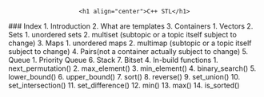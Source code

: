 <div align="center">
    
    <h1 align="center">C++ STL</h1>

</div>
### Index
1. Introduction
2. What are templates
3. Containers
    1. Vectors
    2. Sets
        1. unordered sets
        2. multiset (subtopic or a topic itself subject to change)
    3. Maps
        1. unordered maps
        2. multimap (subtopic or a topic itself subject to change)
    4. Pairs(not a container actually subject to change)
    5. Queue 
        1. Priority Queue
    6. Stack
    7. Bitset
4. In-build functions
    1. next_permutation()
    2. max_element()
    3. min_element()
    4. binary_search()
    5. lower_bound()
    6. upper_bound()
    7. sort()
    8. reverse()
    9. set_union()
    10. set_intersection()
    11. set_difference()
    12. min()
    13. max()
    14. is_sorted()
    
